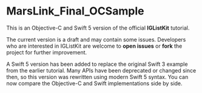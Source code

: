# MarsLink_Final_OCSample
This is an Objective-C and Swift 5 version of the official **IGListKit** tutorial.

The current version is a draft and may contain some issues. Developers who are interested in IGListKit are welcome to **open issues** or **fork** the project for further improvement.

A Swift 5 version has been added to replace the original Swift 3 example from the earlier tutorial. Many APIs have been deprecated or changed since then, so this version was rewritten using modern Swift 5 syntax. You can now compare the Objective-C and Swift implementations side by side.
